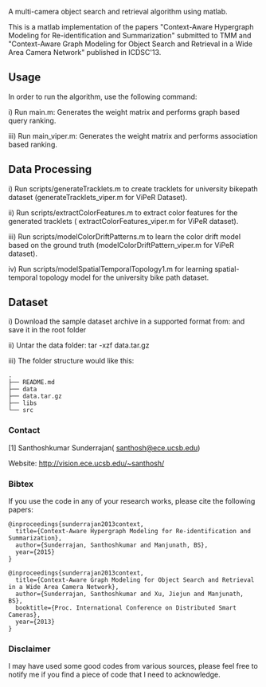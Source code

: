 A multi-camera object search and retrieval algorithm using matlab.

This is a matlab implementation of the papers "Context-Aware Hypergraph Modeling for Re-identification and Summarization" submitted to TMM and "Context-Aware Graph Modeling for Object Search and Retrieval in a Wide Area Camera Network" published in ICDSC'13.

Usage
------------

In order to run the algorithm, use the following command:

i) Run main.m: Generates the weight matrix and performs graph based query ranking.

iii) Run main_viper.m: Generates the weight matrix and performs association based ranking.

Data Processing
------------

i) Run scripts/generateTracklets.m to create tracklets for university bikepath dataset (generateTracklets_viper.m for ViPeR Dataset).

ii) Run scripts/extractColorFeatures.m to extract color features for the generated tracklets ( extractColorFeatures_viper.m for ViPeR dataset).

iii) Run scripts/modelColorDriftPatterns.m to learn the color drift model based on the ground truth (modelColorDriftPattern_viper.m for ViPeR dataset).

iv) Run scripts/modelSpatialTemporalTopology1.m for learning spatial-temporal topology model for the university bike path dataset.


Dataset
------------
i) Download the sample dataset archive in a supported format from: and save it in the root folder

ii) Untar the data folder:
tar -xzf data.tar.gz

iii) The folder structure would like this:

~~~
.
├── README.md
├── data
├── data.tar.gz
├── libs
└── src
~~~

### Contact ###
[1] Santhoshkumar Sunderrajan( santhosh@ece.ucsb.edu)

Website: http://vision.ece.ucsb.edu/~santhosh/

### Bibtex ###
If you use the code in any of your research works, please cite the following papers:
~~~
@inproceedings{sunderrajan2013context,
  title={Context-Aware Hypergraph Modeling for Re-identification and Summarization},
  author={Sunderrajan, Santhoshkumar and Manjunath, BS},
  year={2015}
}

@inproceedings{sunderrajan2013context,
  title={Context-Aware Graph Modeling for Object Search and Retrieval in a Wide Area Camera Network},
  author={Sunderrajan, Santhoshkumar and Xu, Jiejun and Manjunath, BS},
  booktitle={Proc. International Conference on Distributed Smart Cameras},
  year={2013}
}
~~~

### Disclaimer ###
I may have used some good codes from various sources, please feel free to notify me if you find a piece of code that I need to acknowledge.